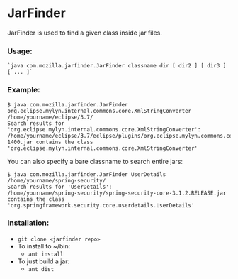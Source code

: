JarFinder
=========

JarFinder is used to find a given class inside jar files.

### Usage:
    `java com.mozilla.jarfinder.JarFinder classname dir [ dir2 ] [ dir3 ] [ ... ]`

### Example:

    $ java com.mozilla.jarfinder.JarFinder org.eclipse.mylyn.internal.commons.core.XmlStringConverter /home/yourname/eclipse/3.7/
    Search results for 'org.eclipse.mylyn.internal.commons.core.XmlStringConverter':
    /home/yourname/eclipse/3.7/eclipse/plugins/org.eclipse.mylyn.commons.core_3.6.0.v20110608-1400.jar contains the class 'org.eclipse.mylyn.internal.commons.core.XmlStringConverter'

You can also specify a bare classname to search entire jars:

    $ java com.mozilla.jarfinder.JarFinder UserDetails /home/yourname/spring-security/
    Search results for 'UserDetails':
    /home/yourname/spring-security/spring-security-core-3.1.2.RELEASE.jar contains the class 'org.springframework.security.core.userdetails.UserDetails'


### Installation:
- `git clone <jarfinder repo>`
- To install to ~/bin:
  - `ant install`
- To just build a jar:
  - `ant dist`
